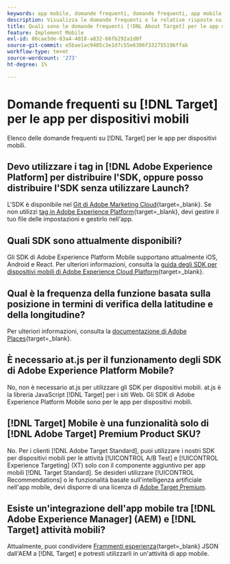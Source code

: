 ```yaml
---
keywords: app mobile, domande frequenti, domande frequenti, app mobile di target
description: Visualizza le domande frequenti e le relative risposte su [!DNL Adobe Target]  per le app mobili.
title: Quali sono le domande frequenti [!DNL About Target] per le app mobili?
feature: Implement Mobile
exl-id: 06cae3de-83a4-4018-a832-66fb292a1d0f
source-git-commit: e5bae1ac9485c3e1d7c55e6386f332755196ffab
workflow-type: tm+mt
source-wordcount: '273'
ht-degree: 1%

---
```


# Domande frequenti su [!DNL Target] per le app per dispositivi mobili

Elenco delle domande frequenti su [!DNL Target] per le app per dispositivi mobili.

## Devo utilizzare i tag in [!DNL Adobe Experience Platform] per distribuire l&#39;SDK, oppure posso distribuire l&#39;SDK senza utilizzare Launch?

L&#39;SDK è disponibile nel [Git di Adobe Marketing Cloud](https://github.com/Adobe-Marketing-Cloud/acp-sdks/){target=_blank}. Se non utilizzi [tag in Adobe Experience Platform](https://experienceleague.adobe.com/docs/experience-platform/tags/home.html?lang=it){target=_blank}, devi gestire il tuo file delle impostazioni e gestirlo nell&#39;app.

## Quali SDK sono attualmente disponibili?

Gli SDK di Adobe Experience Platform Mobile supportano attualmente iOS, Android e React. Per ulteriori informazioni, consulta la [guida degli SDK per dispositivi mobili di Adobe Experience Cloud Platform](https://experienceleague.adobe.com/docs/mobile.html?lang=it){target=_blank}.

## Qual è la frequenza della funzione basata sulla posizione in termini di verifica della latitudine e della longitudine?

Per ulteriori informazioni, consulta la [documentazione di Adobe Places](https://experienceleague.adobe.com/docs/places/using/home.html){target=_blank}.

## È necessario at.js per il funzionamento degli SDK di Adobe Experience Platform Mobile?

No, non è necessario at.js per utilizzare gli SDK per dispositivi mobili. at.js è la libreria JavaScript [!DNL Target] per i siti Web. Gli SDK di Adobe Experience Platform Mobile sono per le app per dispositivi mobili.

## [!DNL Target] Mobile è una funzionalità solo di [!DNL Adobe Target] Premium Product SKU?

No. Per i clienti [!DNL Adobe Target Standard], puoi utilizzare i nostri SDK per dispositivi mobili per le attività [!UICONTROL A/B Test] e [!UICONTROL Experience Targeting] (XT) solo con il componente aggiuntivo per app mobili [!DNL Target Standard]. Se desideri utilizzare [!UICONTROL Recommendations] o le funzionalità basate sull&#39;intelligenza artificiale nell&#39;app mobile, devi disporre di una licenza di [Adobe Target Premium](https://experienceleague.adobe.com/docs/target/using/introduction/intro.html#premium).

## Esiste un&#39;integrazione dell&#39;app mobile tra [!DNL Adobe Experience Manager] (AEM) e [!DNL Target] attività mobili?

Attualmente, puoi condividere [Frammenti esperienza](https://experienceleague.adobe.com/docs/target/using/experiences/offers/aem-experience-fragments.html){target=_blank} JSON dall&#39;AEM a [!DNL Target] e potresti utilizzarli in un&#39;attività di app mobile.
